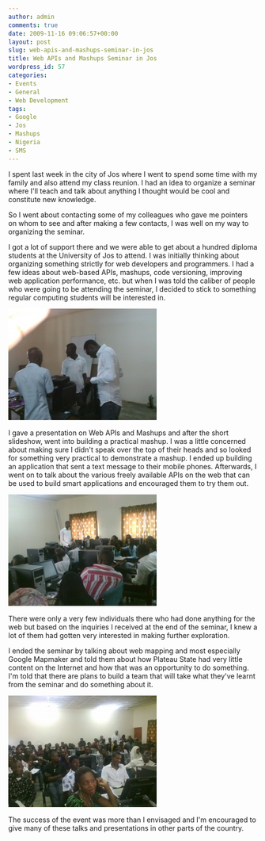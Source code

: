 ```yaml
---
author: admin
comments: true
date: 2009-11-16 09:06:57+00:00
layout: post
slug: web-apis-and-mashups-seminar-in-jos
title: Web APIs and Mashups Seminar in Jos
wordpress_id: 57
categories:
- Events
- General
- Web Development
tags:
- Google
- Jos
- Mashups
- Nigeria
- SMS
---
```


I spent last week in the city of Jos where I went to spend some time with my family and also attend my class reunion. I had an idea to organize a seminar where I'll teach and talk about anything I thought would be cool and constitute new knowledge.

So I went about contacting some of my colleagues who gave me pointers on whom to see and after making a few contacts, I was well on my way to organizing the seminar.

I got a lot of support there and we were able to get about a hundred diploma students at the University of Jos to attend. I was initially thinking about organizing something strictly for web developers and programmers. I had a few ideas about web-based APIs, mashups, code versioning, improving web application performance, etc. but when I was told the caliber of people who were going to be attending the seminar, I decided to stick to something regular computing students will be interested in.

[![Unpacking](/public/uploads/2009/11/13112009022-300x225.jpg)](/public/uploads/2009/11/13112009022.jpg)

I gave a presentation on Web APIs and Mashups and after the short slideshow, went into building a practical mashup. I was a little concerned about making sure I didn't speak over the top of their heads and so looked for something very practical to demonstrate a mashup. I ended up building an application that sent a text message to their mobile phones. Afterwards, I went on to talk about the various freely available APIs on the web that can be used to build smart applications and encouraged them to try them out.

[![Making the presentation](/public/uploads/2009/11/13112009031-300x225.jpg)](/public/uploads/2009/11/13112009031.jpg)

There were only a very few individuals there who had done anything for the web but based on the inquiries I received at the end of the seminar, I knew a lot of them had gotten very interested in making further exploration.

I ended the seminar by talking about web mapping and most especially Google Mapmaker and told them about how Plateau State had very little content on the Internet and how that was an opportunity to do something. I'm told that there are plans to build a team that will take what they've learnt from the seminar and do something about it.

[![Attendees](/public/uploads/2009/11/13112009029-300x225.jpg)](/public/uploads/2009/11/13112009029.jpg)

The success of the event was more than I envisaged and I'm encouraged to give many of these talks and presentations in other parts of the country.
